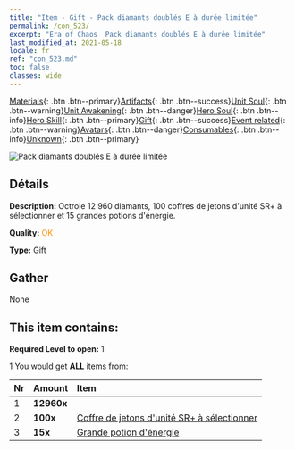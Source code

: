```yaml
---
title: "Item - Gift - Pack diamants doublés E à durée limitée"
permalink: /con_523/
excerpt: "Era of Chaos  Pack diamants doublés E à durée limitée"
last_modified_at: 2021-05-18
locale: fr
ref: "con_523.md"
toc: false
classes: wide
---
```

 [Materials](/ItemsFR/){: .btn .btn--primary}[Artifacts](/ItemsFR/Artifacts/){: .btn .btn--success}[Unit Soul](/ItemsFR/UnitSoul/){: .btn .btn--warning}[Unit Awakening](/ItemsFR/UnitAwakening/){: .btn .btn--danger}[Hero Soul](/ItemsFR/HeroSoul/){: .btn .btn--info}[Hero Skill](/ItemsFR/HeroSkill/){: .btn .btn--primary}[Gift](/ItemsFR/Gift/){: .btn .btn--success}[Event related](/ItemsFR/Events/){: .btn .btn--warning}[Avatars](/ItemsFR/Avatars/){: .btn .btn--danger}[Consumables](/ItemsFR/Consumables/){: .btn .btn--info}[Unknown](/ItemsFR/Unknown/){: .btn .btn--primary}

 ![Pack diamants doublés E à durée limitée](/images/t/i_907196.png)

## Détails
 **Description:** Octroie 12 960 diamants, 100 coffres de jetons d'unité SR+ à sélectionner et 15 grandes potions d'énergie.

 **Quality:** <span style="color: #FF8C00">OK</span>

 **Type:** Gift

## Gather

  None

## This item contains:

 **Required Level to open:** 1

 1 You would get **ALL** items  from:

  | Nr | Amount |     Item    |
  |:---|:-------|:------------|
  | 1 |  **12960x** | <i class="fas fa-gem"/> |  | 
  | 2 |  **100x** | [Coffre de jetons d'unité SR+ à sélectionner](/ItemsFR/con_1619/) |  | 
  | 3 |  **15x** | [Grande potion d'énergie](/ItemsFR/con_706/) |  | 
